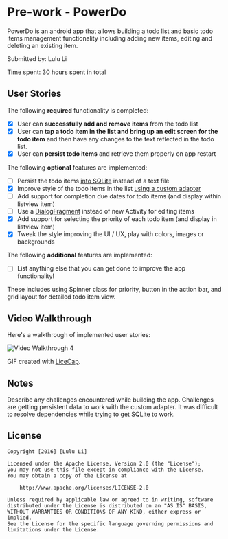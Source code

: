 # Pre-work - PowerDo

PowerDo is an android app that allows building a todo list and basic todo items management functionality including adding new items, editing and deleting an existing item.

Submitted by: Lulu Li

Time spent: 30 hours spent in total


## User Stories

The following **required** functionality is completed:

* [x] User can **successfully add and remove items** from the todo list
* [x] User can **tap a todo item in the list and bring up an edit screen for the todo item** and then have any changes to the text reflected in the todo list.
* [x] User can **persist todo items** and retrieve them properly on app restart

The following **optional** features are implemented:

* [ ] Persist the todo items [into SQLite](http://guides.codepath.com/android/Persisting-Data-to-the-Device#sqlite) instead of a text file
* [x] Improve style of the todo items in the list [using a custom adapter](http://guides.codepath.com/android/Using-an-ArrayAdapter-with-ListView)
* [ ] Add support for completion due dates for todo items (and display within listview item)
* [ ] Use a [DialogFragment](http://guides.codepath.com/android/Using-DialogFragment) instead of new Activity for editing items
* [x] Add support for selecting the priority of each todo item (and display in listview item)
* [x] Tweak the style improving the UI / UX, play with colors, images or backgrounds

The following **additional** features are implemented:

* [ ] List anything else that you can get done to improve the app functionality!

These includes using Spinner class for priority, button in the action bar, and grid layout for detailed todo item view. 

## Video Walkthrough 

Here's a walkthrough of implemented user stories:

<!-- <img src='http://imgur.com/BjKPAGo.gif' title='Video Walkthrough' style="max-width:100%;" alt='Video Walkthrough' />

<img src='http://imgur.com/iOA18jx.gif' title='Video Walkthrough 2' style="max-width:100%;" alt='Video Walkthrough 2' />

<img src='http://imgur.com/mh14d5n.gif' title='Video Walkthrough 3' style="max-width:100%;" alt='Video Walkthrough 3' /> -->

<img src='http://imgur.com/iV3GcSF.gif' title='Video Walkthrough 4' style="max-width:100%;" alt='Video Walkthrough 4' /> 

GIF created with [LiceCap](http://www.cockos.com/licecap/).

## Notes

Describe any challenges encountered while building the app. Challenges are getting persistent data to work with the custom adapter. It was difficult to resolve dependencies while trying to get SQLite to work. 

## License

    Copyright [2016] [Lulu Li]

    Licensed under the Apache License, Version 2.0 (the "License");
    you may not use this file except in compliance with the License.
    You may obtain a copy of the License at

        http://www.apache.org/licenses/LICENSE-2.0

    Unless required by applicable law or agreed to in writing, software
    distributed under the License is distributed on an "AS IS" BASIS,
    WITHOUT WARRANTIES OR CONDITIONS OF ANY KIND, either express or implied.
    See the License for the specific language governing permissions and
    limitations under the License.
